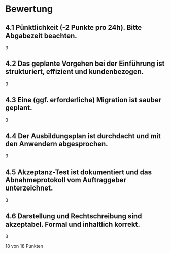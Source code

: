 # Bewertung

## 4.1 Pünktlichkeit (-2 Punkte pro 24h). Bitte Abgabezeit beachten.
3

## 4.2 Das geplante Vorgehen bei der Einführung ist strukturiert, effizient und kundenbezogen.
3

## 4.3 Eine (ggf. erforderliche) Migration ist sauber geplant.
3

## 4.4 Der Ausbildungsplan ist durchdacht und mit den Anwendern abgesprochen.
3

## 4.5 Akzeptanz-Test ist dokumentiert und das Abnahmeprotokoll vom Auftraggeber unterzeichnet.
3

## 4.6 Darstellung und Rechtschreibung sind akzeptabel. Formal und inhaltlich korrekt.
3

18 von 18 Punkten 